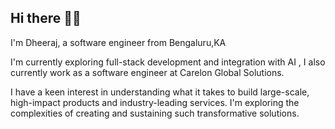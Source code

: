 ## Hi there 👋😄

I'm Dheeraj, a software engineer from Bengaluru,KA

I'm currently exploring full-stack development and integration with AI , I also currently work as a software engineer at Carelon Global Solutions.

I have a keen interest in understanding what it takes to build large-scale, high-impact products and industry-leading services. I'm exploring the complexities of creating and sustaining such transformative solutions.
